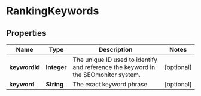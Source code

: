 # RankingKeywords

## Properties
Name | Type | Description | Notes
------------ | ------------- | ------------- | -------------
**keywordId** | **Integer** | The unique ID used to identify and reference the keyword in the SEOmonitor system.  |  [optional]
**keyword** | **String** | The exact keyword phrase. |  [optional]
